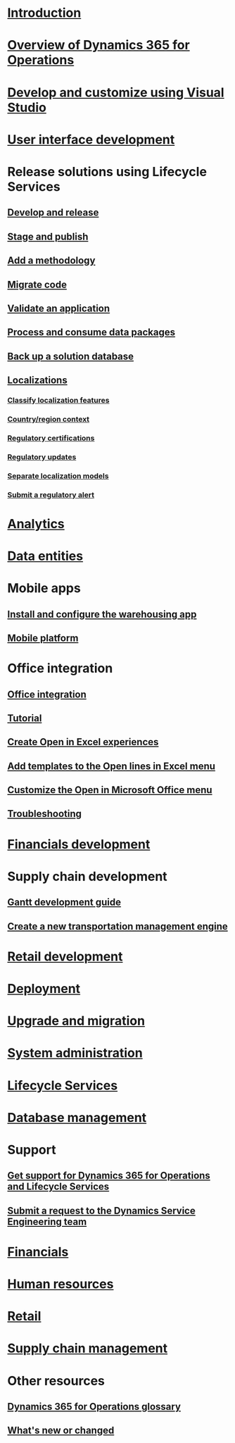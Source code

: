 # [Introduction](index.md)

# [Overview of Dynamics 365 for Operations](get-started/TOC.md)

# [Develop and customize using Visual Studio](dev-tools/TOC.md)

# [User interface development](user-interface/TOC.md)

# Release solutions using Lifecycle Services
## [Develop and release](lcs-solutions/lcs-solutions-app-source.md)
## [Stage and publish](lcs-solutions/marketing-content-lcs-solutions.md)
## [Add a methodology](lcs-solutions/methodologies-lcs-solutions.md)
## [Migrate code](lcs-solutions/code-migration-lcs-solutions.md)
## [Validate an application](lcs-solutions/app-validation-lcs-solutions.md)
## [Process and consume data packages](lcs-solutions/process-data-packages-lcs-solutions.md)
## [Back up a solution database](lcs-solutions/database-backup-lcs-solutions.md)

## [Localizations](lcs-solutions/country-region.md)
### [Classify localization features](lcs-solutions/classify-localization-features.md)
### [Country/region context](lcs-solutions/apply-country-context.md)
### [Regulatory certifications](lcs-solutions/regulatory-certifications.md)
### [Regulatory updates](lcs-solutions/regulatory-watch-communication.md)
### [Separate localization models](lcs-solutions/separate-localization-models.md)
### [Submit a regulatory alert](lcs-solutions/submit-localization-alerts.md)


# [Analytics](analytics/TOC.md)

# [Data entities](data-entities/TOC.md)

# Mobile apps
## [Install and configure the warehousing app ](/dynamics365/operations/supply-chain/warehousing/install-configure-warehousing-app?toc=/dynamics365/operations/dev-itpro/toc.json)
## [Mobile platform](mobile-apps/mobile-platform.md)

# Office integration
## [Office integration](office-integration/office-integration.md)
## [Tutorial](office-integration/office-integration-tutorial.md)
## [Create Open in Excel experiences](office-integration/office-integration-edit-excel.md)
## [Add templates to the Open lines in Excel menu](user-interface/add-templates-open-lines-excel-menu.md)
## [Customize the Open in Microsoft Office menu](office-integration/customize-open-office-menu.md)
## [Troubleshooting](office-integration/office-integration-troubleshooting.md)

# [Financials development](financial/TOC.md)

# Supply chain development
## [Gantt development guide](user-interface/gantt-development-guide.md)
## [Create a new transportation management engine](/dynamics365/operations/supply-chain/transportation/create-new-transportation-management-engine?toc=/dynamics365/operations/dev-itpro/toc.json)

# [Retail development](/dynamics365/operations/retail/dev-itpro/dev-retail-home-page)

# [Deployment](deployment/TOC.md)

# [Upgrade and migration](migration-upgrade/TOC.md)

# [System administration](sysadmin/TOC.md)

# [Lifecycle Services](lifecycle-services/TOC.md)

# [Database management](database/TOC.md)

# Support
## [Get support for Dynamics 365 for Operations and Lifecycle Services](lifecycle-services/lcs-support.md)
## [Submit a request to the Dynamics Service Engineering team](lifecycle-services/submit-request-dynamics-service-engineering-team.md)

# [Financials](/dynamics365/operations/financials/index)

# [Human resources](/dynamics365/operations/human-resources/index)

# [Retail](/dynamics365/operations/retail/index)

# [Supply chain management](/dynamics365/operations/supply-chain/index)

# Other resources
## [Dynamics 365 for Operations glossary](/dynamics365/operations/get-started/glossary?toc=/dynamics365/operations/dev-itpro/toc.json)
## [What's new or changed](get-started/whats-new-changed)
